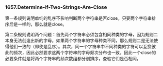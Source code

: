### 1657.Determine-if-Two-Strings-Are-Close

第一条规则说明单纯的乱序不影响判断两个字符串是否close。只要两个字符串排序后是一样的，那么就是close。

第二条规则说明两个问题：首先两个字符串必须包含相同种类的字母，因为规则二本身无法创造出新的字母。如果两个字符串的字母种类不同，那么规则二是无法使得他们一致的（即使是乱序）。其次，同一个字符串中不同种类的字符可以互换彼此的频次，因此必然要求这两个字符串的字母频次分布也一致。因此一个close的必要条件就是将两个字符串的频次数组都分别排序，查验它们是否相同。
